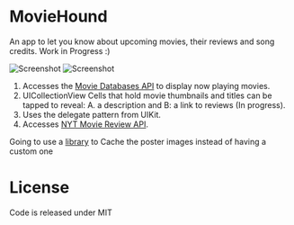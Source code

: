 # MovieHound
An app to let you know about upcoming movies, their reviews and song credits. Work in Progress :) 

![Screenshot](ScreenShots/NowPlaying.png)
![Screenshot](ScreenShots/Detail.png)

1. Accesses the [Movie Databases API](https://www.themoviedb.org/documentation/api) to display now playing movies.
2. UICollectionView Cells that hold movie thumbnails and titles can be tapped to reveal: A. a description and  B: a link to reviews (In progress). 
3. Uses the delegate pattern from UIKit.
4. Accesses [NYT Movie Review API](https://developer.nytimes.com/movie_reviews_v2.json#).

Going to use a [library](https://github.com/rs/SDWebImage) to Cache the poster images instead of having a custom one 


# License 
Code is released under MIT 
